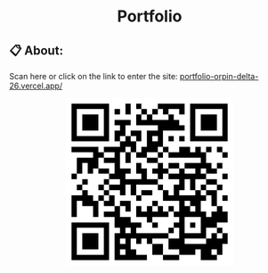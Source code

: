 <h1 align="center" target="_blank" href="#clipboard-about"> Portfolio </h1>

## :clipboard: About:

Scan here or click on the link to enter the site: <a href="https://portfolio-orpin-delta-26.vercel.app/" target="_blank">portfolio-orpin-delta-26.vercel.app/</a>

<p align="center">
  <img src="portfolio.png" alt="qrCode" width="300" height="300"/>
  <br>
</p>
